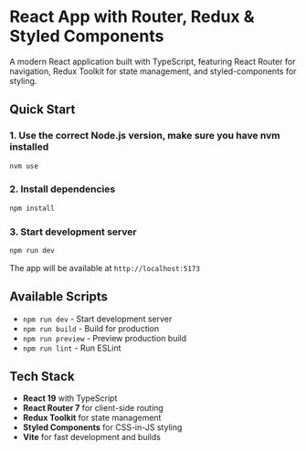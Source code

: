 # React App with Router, Redux & Styled Components

A modern React application built with TypeScript, featuring React Router for navigation, Redux Toolkit for state management, and styled-components for styling.

## Quick Start

### 1. Use the correct Node.js version, make sure you have nvm installed
```bash
nvm use
```

### 2. Install dependencies
```bash
npm install
```

### 3. Start development server
```bash
npm run dev
```

The app will be available at `http://localhost:5173`

## Available Scripts

- `npm run dev` - Start development server
- `npm run build` - Build for production
- `npm run preview` - Preview production build
- `npm run lint` - Run ESLint

## Tech Stack

- **React 19** with TypeScript
- **React Router 7** for client-side routing
- **Redux Toolkit** for state management
- **Styled Components** for CSS-in-JS styling
- **Vite** for fast development and builds
